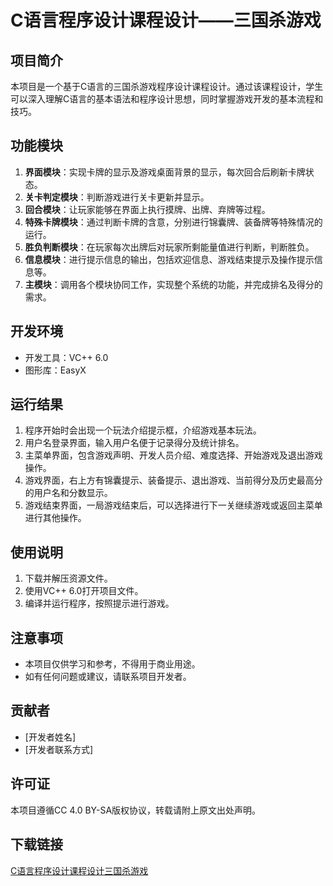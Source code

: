 # C语言程序设计课程设计——三国杀游戏

## 项目简介
本项目是一个基于C语言的三国杀游戏程序设计课程设计。通过该课程设计，学生可以深入理解C语言的基本语法和程序设计思想，同时掌握游戏开发的基本流程和技巧。

## 功能模块
1. **界面模块**：实现卡牌的显示及游戏桌面背景的显示，每次回合后刷新卡牌状态。
2. **关卡判定模块**：判断游戏进行关卡更新并显示。
3. **回合模块**：让玩家能够在界面上执行摸牌、出牌、弃牌等过程。
4. **特殊卡牌模块**：通过判断卡牌的含意，分别进行锦囊牌、装备牌等特殊情况的运行。
5. **胜负判断模块**：在玩家每次出牌后对玩家所剩能量值进行判断，判断胜负。
6. **信息模块**：进行提示信息的输出，包括欢迎信息、游戏结束提示及操作提示信息等。
7. **主模块**：调用各个模块协同工作，实现整个系统的功能，并完成排名及得分的需求。

## 开发环境
- 开发工具：VC++ 6.0
- 图形库：EasyX

## 运行结果
1. 程序开始时会出现一个玩法介绍提示框，介绍游戏基本玩法。
2. 用户名登录界面，输入用户名便于记录得分及统计排名。
3. 主菜单界面，包含游戏声明、开发人员介绍、难度选择、开始游戏及退出游戏操作。
4. 游戏界面，右上方有锦囊提示、装备提示、退出游戏、当前得分及历史最高分的用户名和分数显示。
5. 游戏结束界面，一局游戏结束后，可以选择进行下一关继续游戏或返回主菜单进行其他操作。

## 使用说明
1. 下载并解压资源文件。
2. 使用VC++ 6.0打开项目文件。
3. 编译并运行程序，按照提示进行游戏。

## 注意事项
- 本项目仅供学习和参考，不得用于商业用途。
- 如有任何问题或建议，请联系项目开发者。

## 贡献者
- [开发者姓名]
- [开发者联系方式]

## 许可证
本项目遵循CC 4.0 BY-SA版权协议，转载请附上原文出处声明。

## 下载链接

[C语言程序设计课程设计三国杀游戏](https://pan.quark.cn/s/a73121fa65d5)